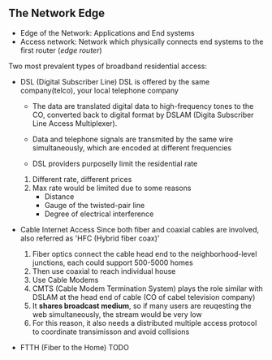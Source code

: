 ## The Network Edge
* Edge of the Network:
    Applications and End systems
* Access network:
  Network which physically connects end systems to the first router (*edge router*)

Two most prevalent types of broadband residential access:
* DSL (Digital Subscriber Line)
  DSL is offered by the same company(telco), your local telephone company

  * The data are translated digital data to high-frequency tones to the CO, converted back to digital format by DSLAM (Digita Subscriber Line Access Multiplexer).

  * Data and telephone signals are transmited by the same wire simultaneously, which are encoded at different frequencies

  * DSL providers purposelly limit the residential rate
  1. Different rate, different prices
  2. Max rate would be limited due to some reasons
      * Distance
      * Gauge of the twisted-pair line
      * Degree of electrical interference
* Cable Internet Access
  Since both fiber and coaxial cables are involved, also referred as 'HFC (Hybrid fiber coax)'
  1. Fiber optics connect the cable head end to the neighborhood-level junctions, each could support 500-5000 homes
  2. Then use coaxial to reach individual house 
  3. Use Cable Modems
  4. CMTS (Cable Modem Termination System) plays the role similar with DSLAM at the head end of cable (CO of cabel television company)
  5. It **shares broadcast medium**, so if many users are reuqesting the web simultaneously, the stream would be very low
  6. For this reason, it also needs a distributed multiple access protocol to coordinate transimisson and avoid collisions
* FTTH (Fiber to the Home)
  TODO
